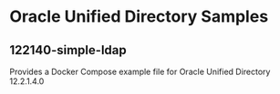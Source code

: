 # Oracle Unified Directory Samples

## 122140-simple-ldap

Provides a Docker Compose example file for Oracle Unified Directory 12.2.1.4.0